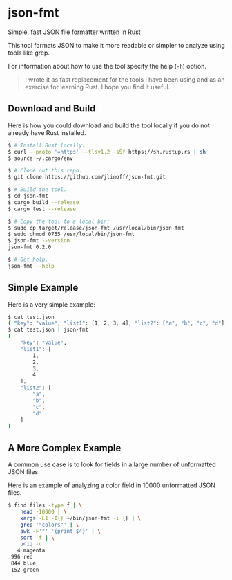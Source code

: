 # json-fmt
Simple, fast JSON file formatter written in Rust

This tool formats JSON to make it more readable or simpler to analyze using tools like grep.

For information about how to use the tool specify the help (`-h`) option.

> I wrote it as fast replacement for the tools i have been using and as
> an exercise for learning Rust. I hope you find it useful.

## Download and Build
Here is how you could download and build the tool locally if you do not already have
Rust installed.

```bash
$ # Install Rust locally.
$ curl --proto '=https' --tlsv1.2 -sSf https://sh.rustup.rs | sh
$ source ~/.cargo/env

$ # Clone out this repo.
$ git clone https://github.com/jlinoff/json-fmt.git

$ # Build the tool.
$ cd json-fmt
$ cargo build --release
$ cargo test --release

$ # Copy the tool to a local bin:
$ sudo cp target/release/json-fmt /usr/local/bin/json-fmt
$ sudo chmod 0755 /usr/local/bin/json-fmt
$ json-fmt --version
json-fmt 0.2.0

$ # Get help.
json-fmt --help
```

## Simple Example
Here is a very simple example:
```bash
$ cat test.json
{ "key": "value", "list1": [1, 2, 3, 4], "list2": ["a", "b", "c", "d"] }
$ cat test.json | json-fmt
{
    "key": "value",
    "list1": [
        1,
        2,
        3,
        4
    ],
    "list2": [
        "a",
        "b",
        "c",
        "d"
    ]
}
```

## A More Complex Example
A common use case is to look for fields in a large number of unformatted JSON files.

Here is an example of analyzing a color field in 10000 unformatted JSON files.
```bash
$ find files -type f | \
    head -10000 | \
    xargs -L1 -I{} ~/bin/json-fmt -i {} | \
    grep '"colors"' | \
    awk -F'"' '{print $4}' | \
    sort -f | \
    uniq -c
   4 magenta
 996 red
 844 blue
 152 green
```
